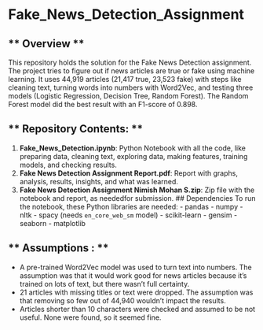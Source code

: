 # Fake_News_Detection_Assignment

## ** Overview **
This repository holds the solution for the Fake News Detection assignment. The project tries to figure out if news articles are true or fake using machine learning. It uses 44,919 articles (21,417 true, 23,523 fake) with steps like cleaning text, turning words into numbers with Word2Vec, and testing three models (Logistic Regression, Decision Tree, Random Forest). The Random Forest model did the best result with an F1-score of 0.898.
## ** Repository Contents: **
1.	**Fake_News_Detection.ipynb**: Python Notebook with all the code, like preparing data, cleaning text, exploring data, making features, training models, and checking results.
2.	**Fake News Detection Assignment Report.pdf**: Report with graphs, analysis, results, insights, and what was learned.
3.	**Fake News Detection Assignment Nimish Mohan S.zip**: Zip file with the notebook and report, as neededfor submission. ## Dependencies To run the notebook, these Python libraries are needed: - pandas - numpy - nltk - spacy (needs `en_core_web_sm` model) - scikit-learn - gensim - seaborn - matplotlib
## ** Assumptions : **
* A pre-trained Word2Vec model was used to turn text into numbers. The assumption was that it would work good for news articles because it’s trained on lots of text, but there wasn’t full certainty.
* 21 articles with missing titles or text were dropped. The assumption was that removing so few out of 44,940 wouldn’t impact the results.
* Articles shorter than 10 characters were checked and assumed to be not useful. None were found, so it seemed fine.
